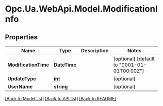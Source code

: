 # Opc.Ua.WebApi.Model.ModificationInfo

## Properties

Name | Type | Description | Notes
------------ | ------------- | ------------- | -------------
**ModificationTime** | **DateTime** |  | [optional] [default to "0001-01-01T00:00Z"]
**UpdateType** | **int** |  | [optional] 
**UserName** | **string** |  | [optional] 

[[Back to Model list]](../README.md#documentation-for-models) [[Back to API list]](../README.md#documentation-for-api-endpoints) [[Back to README]](../README.md)

